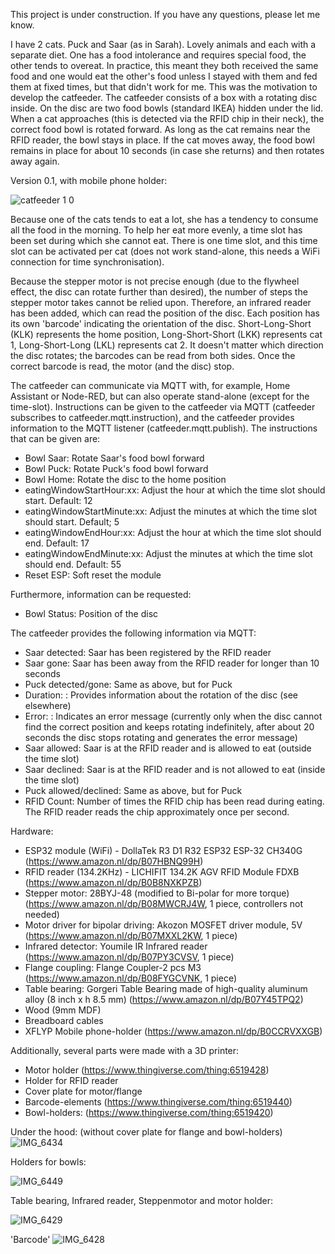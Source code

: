 This project is under construction. If you have any questions, please let me know.

I have 2 cats. Puck and Saar (as in Sarah). Lovely animals and each with a separate diet. One has a food intolerance and requires special food, the other tends to overeat. In practice, this meant they both received the same food and one would eat the other's food unless I stayed with them and fed them at fixed times, but that didn't work for me. This was the motivation to develop the catfeeder. The catfeeder consists of a box with a rotating disc inside. On the disc are two food bowls (standard IKEA) hidden under the lid. When a cat approaches (this is detected via the RFID chip in their neck), the correct food bowl is rotated forward. As long as the cat remains near the RFID reader, the bowl stays in place. If the cat moves away, the food bowl remains in place for about 10 seconds (in case she returns) and then rotates away again.

Version 0.1, with mobile phone holder:

![catfeeder 1 0](https://github.com/Tech-RW/Catfeeder/assets/120517590/ba5172c5-142e-4839-818f-bfcabc51899f)

Because one of the cats tends to eat a lot, she has a tendency to consume all the food in the morning. To help her eat more evenly, a time slot has been set during which she cannot eat. There is one time slot, and this time slot can be activated per cat (does not work stand-alone, this needs a WiFi connection for time synchronisation).

Because the stepper motor is not precise enough (due to the flywheel effect, the disc can rotate further than desired), the number of steps the stepper motor takes cannot be relied upon. Therefore, an infrared reader has been added, which can read the position of the disc. Each position has its own 'barcode' indicating the orientation of the disc. Short-Long-Short (KLK) represents the home position, Long-Short-Short (LKK) represents cat 1, Long-Short-Long (LKL) represents cat 2. It doesn't matter which direction the disc rotates; the barcodes can be read from both sides. Once the correct barcode is read, the motor (and the disc) stop.

The catfeeder can communicate via MQTT with, for example, Home Assistant or Node-RED, but can also operate stand-alone (except for the time-slot). Instructions can be given to the catfeeder via MQTT (catfeeder subscribes to catfeeder.mqtt.instruction), and the catfeeder provides information to the MQTT listener (catfeeder.mqtt.publish). The instructions that can be given are:

- Bowl Saar: Rotate Saar's food bowl forward
- Bowl Puck: Rotate Puck's food bowl forward
- Bowl Home: Rotate the disc to the home position
- eatingWindowStartHour:xx: Adjust the hour at which the time slot should start. Default: 12
- eatingWindowStartMinute:xx: Adjust the minutes at which the time slot should start. Default; 5
- eatingWindowEndHour:xx: Adjust the hour at which the time slot should end. Default: 17
- eatingWindowEndMinute:xx: Adjust the minutes at which the time slot should end. Default: 55
- Reset ESP: Soft reset the module

Furthermore, information can be requested:

- Bowl Status: Position of the disc

The catfeeder provides the following information via MQTT:

- Saar detected: Saar has been registered by the RFID reader
- Saar gone: Saar has been away from the RFID reader for longer than 10 seconds
- Puck detected/gone: Same as above, but for Puck
- Duration: <string>: Provides information about the rotation of the disc (see elsewhere)
- Error: <string>: Indicates an error message (currently only when the disc cannot find the correct position and keeps rotating indefinitely, after about 20 seconds the disc stops rotating and generates the error message)
- Saar allowed: Saar is at the RFID reader and is allowed to eat (outside the time slot)
- Saar declined: Saar is at the RFID reader and is not allowed to eat (inside the time slot)
- Puck allowed/declined: Same as above, but for Puck
- RFID Count: Number of times the RFID chip has been read during eating. The RFID reader reads the chip approximately once per second.


Hardware:

- ESP32 module (WiFi) - DollaTek R3 D1 R32 ESP32 ESP-32 CH340G (https://www.amazon.nl/dp/B07HBNQ99H)
- RFID reader (134.2KHz) - LICHIFIT 134.2K AGV RFID Module FDXB (https://www.amazon.nl/dp/B0B8NXKPZB)
- Stepper motor: 28BYJ-48 (modified to Bi-polar for more torque) (https://www.amazon.nl/dp/B08MWCRJ4W, 1 piece, controllers not needed)
- Motor driver for bipolar driving: Akozon MOSFET driver module, 5V (https://www.amazon.nl/dp/B07MXXL2KW, 1 piece)
- Infrared detector: Youmile IR Infrared reader (https://www.amazon.nl/dp/B07PY3CVSV, 1 piece)
- Flange coupling: Flange Coupler-2 pcs M3 (https://www.amazon.nl/dp/B08FYGCVNK, 1 piece)
- Table bearing: Gorgeri Table Bearing made of high-quality aluminum alloy (8 inch x h 8.5 mm) (https://www.amazon.nl/dp/B07Y45TPQ2)
- Wood (9mm MDF)
- Breadboard cables
- XFLYP Mobile phone-holder (https://www.amazon.nl/dp/B0CCRVXXGB)

Additionally, several parts were made with a 3D printer:

- Motor holder (https://www.thingiverse.com/thing:6519428)
- Holder for RFID reader
- Cover plate for motor/flange 
- Barcode-elements (https://www.thingiverse.com/thing:6519440)
- Bowl-holders: (https://www.thingiverse.com/thing:6519420)


Under the hood: (without cover plate for flange and bowl-holders)
![IMG_6434](https://github.com/Tech-RW/Catfeeder/assets/120517590/2fae9dd7-6751-4545-bcf3-c66fe913d16f)

Holders for bowls:

![IMG_6449](https://github.com/Tech-RW/Catfeeder/assets/120517590/8ef9cbb5-eaa7-46d6-80f5-2d794ef86833)

Table bearing, Infrared reader, Steppenmotor and motor holder:

![IMG_6429](https://github.com/Tech-RW/Catfeeder/assets/120517590/0f6799cc-b744-4cbe-a1c3-e1ed2e8210cf)

'Barcode'
![IMG_6428](https://github.com/Tech-RW/Catfeeder/assets/120517590/d452829f-2f26-4a26-98e2-469788d8833a)




